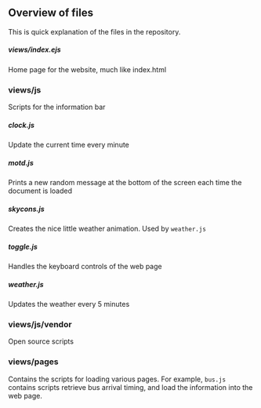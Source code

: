 ## Overview of files
This is quick explanation of the files in the repository.

##### views/index.ejs
Home page for the website, much like index.html

### views/js
Scripts for the information bar
##### clock.js
Update the current time every minute
##### motd.js
Prints a new random message at the bottom of the screen each time the document is loaded
##### skycons.js
Creates the nice little weather animation. Used by ```weather.js```
##### toggle.js
Handles the keyboard controls of the web page
##### weather.js
Updates the weather every 5 minutes

### views/js/vendor
Open source scripts

### views/pages
Contains the scripts for loading various pages. For example, ```bus.js``` contains scripts retrieve bus arrival timing, and load the information into the web page.